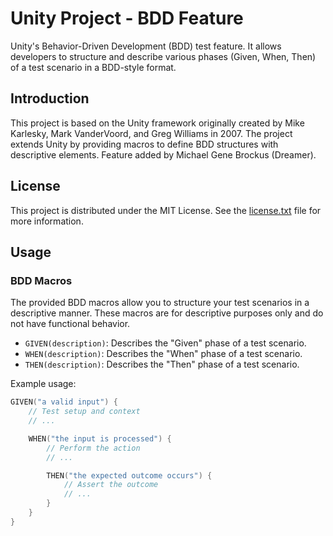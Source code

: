 # Unity Project - BDD Feature

Unity's Behavior-Driven Development (BDD) test feature. It allows developers to structure and describe various phases (Given, When, Then) of a test scenario in a BDD-style format.

## Introduction

This project is based on the Unity framework originally created by Mike Karlesky, Mark VanderVoord, and Greg Williams in 2007. The project extends Unity by providing macros to define BDD structures with descriptive elements. Feature added by Michael Gene Brockus (Dreamer).

## License

This project is distributed under the MIT License. See the [license.txt](license.txt) file for more information.

## Usage

### BDD Macros

The provided BDD macros allow you to structure your test scenarios in a descriptive manner. These macros are for descriptive purposes only and do not have functional behavior.

- `GIVEN(description)`: Describes the "Given" phase of a test scenario.
- `WHEN(description)`: Describes the "When" phase of a test scenario.
- `THEN(description)`: Describes the "Then" phase of a test scenario.

Example usage:

```c
GIVEN("a valid input") {
    // Test setup and context
    // ...

    WHEN("the input is processed") {
        // Perform the action
        // ...

        THEN("the expected outcome occurs") {
            // Assert the outcome
            // ...
        }
    }
}
```
